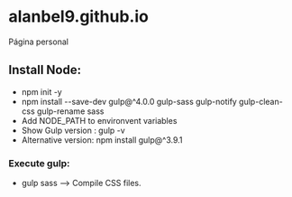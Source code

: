 # alanbel9.github.io
Página personal

## Install Node:
- npm init -y 
- npm install --save-dev gulp@^4.0.0 gulp-sass gulp-notify gulp-clean-css gulp-rename sass
- Add NODE_PATH to environvent variables 
- Show Gulp version : gulp -v
- Alternative version: npm install gulp@^3.9.1

### Execute gulp:
- gulp sass  --> Compile CSS files.
